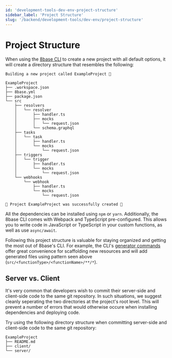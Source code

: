 ```yaml
---
id: 'development-tools-dev-env-project-structure'
sidebar_label: 'Project Structure'
slug: '/backend/development-tools/dev-env/project-structure'
---
```


# Project Structure
When using the [8base CLI](/docs/development-tools/cli) to create a new project with all default options, it will create a directory structure that resembles the following:

```text
Building a new project called ExampleProject 🚀

ExampleProject
├── .workspace.json
├── 8base.yml
├── package.json
└── src
    ├── resolvers
    │   └── resolver
    │       ├── handler.ts
    │       ├── mocks
    │       │   └── request.json
    │       └── schema.graphql
    ├── tasks
    │   └── task
    │       ├── handler.ts
    │       └── mocks
    │           └── request.json
    ├── triggers
    │   └── trigger
    │       ├── handler.ts
    │       └── mocks
    │           └── request.json
    └── webhooks
        └── webhook
            ├── handler.ts
            └── mocks
                └── request.json

🎉 Project ExampleProject was successfully created 🎉
```

All the dependencies can be installed using `npm` or `yarn`. Additionally, the 8base CLI comes with Webpack and TypeScript pre-configured. This allows you to write code in JavaScript or TypeScript in your custom functions, as well as use `async/await`.

Following this project structure is valuable for staying organized and getting the most out of 8base's CLI. For example, the CLI's [generator commands](/docs/development-tools/cli/generators) offer great convenience for scaffolding new resources and will add generated files using pattern seen above (`src/<functionType>/<functionName>/**/*`).

## Server vs. Client
It's very common that developers wish to commit their server-side and client-side code to the same git repository. In such situations, we suggest cleanly seperating the two directories at the project's root level. This will prevent a number of errors that would otherwise occure when installing dependencies and deploying code.

Try using the following directory structure when committing server-side and client-side code to the same git repository:

```text
ExampleProject
├── README.md
├── client/
└── server/
```
